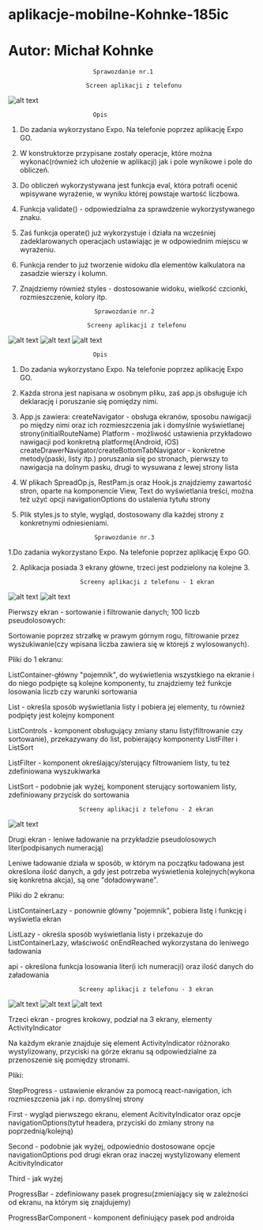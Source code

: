 # aplikacje-mobilne-Kohnke-185ic
# Autor: Michał Kohnke

						   	Sprawozdanie nr.1

						  Screen aplikacji z telefonu
![alt text](https://github.com/MichalKohnke/aplikacje-mobilne-Kohnke-185ic/blob/master/lab1/lab1_screeny/appka.jpg)

							Opis
1. Do zadania wykorzystano Expo. Na telefonie poprzez aplikację Expo GO.
2. W konstruktorze przypisane zostały operacje, które można wykonać(również ich ułożenie w aplikacji) jak i pole wynikowe i pole do obliczeń.
3. Do obliczeń wykorzystywana jest funkcja eval, która potrafi ocenić wpisywane wyrażenie, w wyniku której powstaje wartość liczbowa.
4. Funkcja validate() - odpowiedzialna za sprawdzenie wykorzystywanego znaku.
5. Zaś funkcja operate() już wykorzystuje i działa na wcześniej zadeklarowanych operacjach ustawiając je w odpowiednim miejscu w wyrażeniu.
6. Funkcja render to już tworzenie widoku dla elementów kalkulatora na zasadzie wierszy i kolumn.
7. Znajdziemy również styles - dostosowanie widoku, wielkość czcionki, rozmieszczenie, kolory itp.

							Sprawozdanie nr.2

						  Screeny aplikacji z telefonu
![alt text](https://github.com/MichalKohnke/aplikacje-mobilne-Kohnke-185ic/blob/master/labki2/lab2_screeny/1ekran.jpg)
![alt text](https://github.com/MichalKohnke/aplikacje-mobilne-Kohnke-185ic/blob/master/labki2/lab2_screeny/2ekran.jpg)
![alt text](https://github.com/MichalKohnke/aplikacje-mobilne-Kohnke-185ic/blob/master/labki2/lab2_screeny/3ekran.jpg)

							Opis
1. Do zadania wykorzystano Expo. Na telefonie poprzez aplikację Expo GO.
2. Każda strona jest napisana w osobnym pliku, zaś app.js obsługuje ich deklarację i poruszanie się pomiędzy nimi.
3. App.js zawiera: 
	createNavigator - obsługa ekranów, sposobu nawigacji po między nimi oraz ich rozmieszczenia jak i domyślnie wyświetlanej strony(initialRouteName)
	Platform - możliwość ustawienia przykładowo nawigacji pod konkretną platformę(Android, iOS)
	createDrawerNavigator/createBottomTabNavigator - konkretne metody(paski, listy itp.) poruszania się po stronach, pierwszy to nawigacja na dolnym pasku, 	drugi to wysuwana z lewej strony lista 
4. W plikach SpreadOp.js, RestPam.js oraz Hook.js znajdziemy zawartość stron, oparte na komponencie View, Text do wyświetlania treści, można też użyć opcji navigationOptions do ustalenia tytułu strony
5. Plik styles.js to style, wygląd, dostosowany dla każdej strony z konkretnymi odniesieniami.

							Sprawozdanie nr.3
							
1.Do zadania wykorzystano Expo. Na telefonie poprzez aplikację Expo GO.

2. Aplikacja posiada 3 ekrany główne, trzeci jest podzielony na kolejne 3. 

						Screeny aplikacji z telefonu - 1 ekran
![alt text](https://github.com/MichalKohnke/aplikacje-mobilne-Kohnke-185ic/blob/master/labki3/lab3_screeny/listcontainer.jpg)
![alt text](https://github.com/MichalKohnke/aplikacje-mobilne-Kohnke-185ic/blob/master/labki3/lab3_screeny/search.jpg)

Pierwszy ekran - sortowanie i filtrowanie danych; 100 liczb pseudolosowych:

Sortowanie poprzez strzałkę w prawym górnym rogu, filtrowanie przez wyszukiwanie(czy wpisana liczba zawiera się w którejś z wylosowanych).

Pliki do 1 ekranu:

ListContainer-główny "pojemnik", do wyświetlenia wszystkiego na ekranie i do niego podpięte są kolejne komponenty, tu znajdziemy też funkcje losowania liczb czy warunki sortowania

List - określa sposób wyświetlania listy i pobiera jej elementy, tu również podpięty jest kolejny komponent

ListControls - komponent obsługujący zmiany stanu listy(filtrowanie czy sortowanie), przekazywany do list, pobierający komponenty ListFilter i ListSort

ListFilter - komponent określający/sterujący filtrowaniem listy, tu też zdefiniowana wyszukiwarka

ListSort - podobnie jak wyżej, komponent sterujący sortowaniem listy, zdefiniowany przycisk do sortowania

						Screeny aplikacji z telefonu - 2 ekran
![alt text](https://github.com/MichalKohnke/aplikacje-mobilne-Kohnke-185ic/blob/master/labki3/lab3_screeny/lazy.jpg)

Drugi ekran - leniwe ładowanie na przykładzie pseudolosowych liter(podpisanych numeracją)

Leniwe ładowanie działa w sposób, w którym na początku ładowana jest określona ilość danych, a gdy jest potrzeba wyświetlenia kolejnych(wykona się konkretna akcja), są one "doładowywane". 

Pliki do 2 ekranu:

ListContainerLazy - ponownie główny "pojemnik", pobiera listę i funkcję i wyświetla ekran

ListLazy - określa sposób wyświetlania listy i przekazuje do ListContainerLazy, właściwość onEndReached wykorzystana do leniwego ładowania

api - określona funkcja losowania liter(i ich numeracji) oraz ilość danych do załadowania

						Screeny aplikacji z telefonu - 3 ekran
![alt text](https://github.com/MichalKohnke/aplikacje-mobilne-Kohnke-185ic/blob/master/labki3/lab3_screeny/first.jpg)
![alt text](https://github.com/MichalKohnke/aplikacje-mobilne-Kohnke-185ic/blob/master/labki3/lab3_screeny/second.jpg)
![alt text](https://github.com/MichalKohnke/aplikacje-mobilne-Kohnke-185ic/blob/master/labki3/lab3_screeny/third.jpg)

Trzeci ekran - progres krokowy, podział na 3 ekrany, elementy ActivityIndicator

Na każdym ekranie znajduje się element ActivityIndicator różnorako wystylizowany, przyciski na górze ekranu są odpowiedzialne za przenoszenie się pomiędzy stronami.

Pliki:

StepProgress - ustawienie ekranów za pomocą react-navigation, ich rozmieszczenia jak i np. domyślnej strony

First - wygląd pierwszego ekranu, element AcitivityIndicator oraz opcje navigationOptions(tytuł headera, przyciski do zmiany strony na poprzednią/kolejną)

Second - podobnie jak wyżej, odpowiednio dostosowane opcje navigationOptions pod drugi ekran oraz inaczej wystylizowany element AcitivityIndicator

Third - jak wyżej

ProgressBar - zdefiniowany pasek progresu(zmieniający się w zależności od ekranu, na którym się znajdujemy)

ProgressBarComponent - komponent definiujący pasek pod androida
